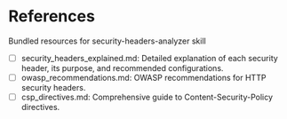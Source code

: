 # References

Bundled resources for security-headers-analyzer skill

- [ ] security_headers_explained.md: Detailed explanation of each security header, its purpose, and recommended configurations.
- [ ] owasp_recommendations.md: OWASP recommendations for HTTP security headers.
- [ ] csp_directives.md: Comprehensive guide to Content-Security-Policy directives.
